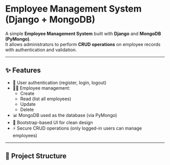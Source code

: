 # Employee Management System (Django + MongoDB)

A simple **Employee Management System** built with **Django** and **MongoDB (PyMongo)**.  
It allows administrators to perform **CRUD operations** on employee records with authentication and validation.

---

## ✨ Features
- 🔐 User authentication (register, login, logout)
- 👨‍💼 Employee management:
  - Create
  - Read (list all employees)
  - Update
  - Delete
- 📊 MongoDB used as the database (via PyMongo)
- 🎨 Bootstrap-based UI for clean design
- ⚡ Secure CRUD operations (only logged-in users can manage employees)

---

## 📂 Project Structure
